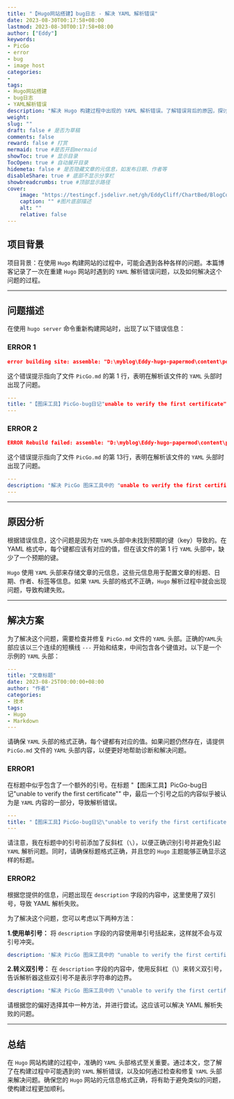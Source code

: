 ```yaml
---
title: "【Hugo网站搭建】bug日志 - 解决 YAML 解析错误"
date: 2023-08-30T00:17:58+08:00
lastmod: 2023-08-30T00:17:58+08:00
author: ["Eddy"]
keywords: 
- PicGo
- error
- bug
- image host
categories: 
- 
tags: 
- Hugo网站搭建
- bug日志
- YAML解析错误
description: "解决 Hugo 构建过程中出现的 YAML 解析错误。了解错误背后的原因，探讨正确的 YAML 头部格式，并提供修复方案，确保 Hugo 网站构建顺利进行。"
weight:
slug: ""
draft: false # 是否为草稿
comments: false
reward: false # 打赏
mermaid: true #是否开启mermaid
showToc: true # 显示目录
TocOpen: true # 自动展开目录
hidemeta: false # 是否隐藏文章的元信息，如发布日期、作者等
disableShare: true # 底部不显示分享栏
showbreadcrumbs: true #顶部显示路径
cover:
    image: "https://testingcf.jsdelivr.net/gh/EddyCliff/ChartBed/BlogCover/office.jpg" #图片路径例如：posts/tech/123/123.png
    caption: "" #图片底部描述
    alt: ""
    relative: false
---
```


## 项目背景

项目背景：在使用 `Hugo` 构建网站的过程中，可能会遇到各种各样的问题。本篇博客记录了一次在重建 `Hugo` 网站时遇到的 `YAML` 解析错误问题，以及如何解决这个问题的过程。

---

## 问题描述

在使用 `hugo server` 命令重新构建网站时，出现了以下错误信息：

### ERROR 1

```JSON
error building site: assemble: "D:\myblog\Eddy-hugo-papermod\content\posts\tech\PicGo.md:1:1": failed to unmarshal YAML: yaml: did not find expected key
```

这个错误提示指向了文件 `PicGo.md` 的第 1 行，表明在解析该文件的 `YAML` 头部时出现了问题。

```YAML
---
title: "【图床工具】PicGo-bug日记"unable to verify the first certificate""
---
```

### ERROR 2

```JSON
ERROR Rebuild failed: assemble: "D:\myblog\Eddy-hugo-papermod\content\posts\tech\PicGo_bug.md:13:1": failed to unmarshal YAML: yaml: line 13: did not find expected key
```

这个错误提示指向了文件 `PicGo.md` 的第 13行，表明在解析该文件的 `YAML` 头部时出现了问题。

```YAML
---
description: "解决 PicGo 图床工具中的 "unable to verify the first certificate" 错误"
---
```

---

## 原因分析

根据错误信息，这个问题是因为在 `YAML`头部中未找到预期的键（key）导致的。在 YAML 格式中，每个键都应该有对应的值，但在该文件的第 1 行 `YAML` 头部中，缺少了一个预期的键。

`Hugo` 使用 `YAML` 头部来存储文章的元信息，这些元信息用于配置文章的标题、日期、作者、标签等信息。如果 `YAML` 头部的格式不正确，`Hugo` 解析过程中就会出现问题，导致构建失败。

---

## 解决方案

为了解决这个问题，需要检查并修复 `PicGo.md` 文件的 `YAML` 头部。正确的`YAML`头部应该以三个连续的短横线 `---` 开始和结束，中间包含各个键值对。以下是一个示例的 `YAML` 头部：

```YAML
---
title: "文章标题"
date: 2023-08-25T00:00:00+08:00
author: "作者"
categories:
- 技术
tags:
- Hugo
- Markdown
---
```

请确保 `YAML` 头部的格式正确，每个键都有对应的值。如果问题仍然存在，请提供 `PicGo.md` 文件的 `YAML` 头部内容，以便更好地帮助诊断和解决问题。

### ERROR1

在标题中似乎包含了一个额外的引号。在标题 "【图床工具】PicGo-bug日记"unable to verify the first certificate"" 中，最后一个引号之后的内容似乎被认为是 `YAML` 内容的一部分，导致解析错误。

```YAML
---
title: "【图床工具】PicGo-bug日记\"unable to verify the first certificate\""
---
```

请注意，我在标题中的引号前添加了反斜杠（`\`），以便正确识别引号并避免引起 `YAML` 解析问题。同时，请确保标题格式正确，并且您的 `Hugo` 主题能够正确显示这样的标题。

### ERROR2

根据您提供的信息，问题出现在 `description` 字段的内容中，这里使用了双引号，导致 YAML 解析失败。

为了解决这个问题，您可以考虑以下两种方法：

**1.使用单引号：** 将 `description` 字段的内容使用单引号括起来，这样就不会与双引号冲突。

```YAML
description: '解决 PicGo 图床工具中的 "unable to verify the first certificate" 错误。了解错误原因、网络加速工具可能引发的问题，并探讨关闭 fastgithub 解决方案。同时介绍 PicGo 官方文档中的常见问题和解决方法，确保图床上传稳定可靠。'
```

**2.转义双引号：** 在 `description` 字段的内容中，使用反斜杠（\）来转义双引号，告诉解析器这些双引号不是表示字符串的边界。

```YAML
description: "解决 PicGo 图床工具中的 \"unable to verify the first certificate\" 错误。了解错误原因、网络加速工具可能引发的问题，并探讨关闭 fastgithub 解决方案。同时介绍 PicGo 官方文档中的常见问题和解决方法，确保图床上传稳定可靠。"
```

请根据您的偏好选择其中一种方法，并进行尝试。这应该可以解决 YAML 解析失败的问题。

---

## 总结

在 `Hugo` 网站构建的过程中，准确的 `YAML` 头部格式至关重要。通过本文，您了解了在构建过程中可能遇到的 `YAML` 解析错误，以及如何通过检查和修复 `YAML` 头部来解决问题。确保您的 `Hugo` 网站的元信息格式正确，将有助于避免类似的问题，使构建过程更加顺利。

